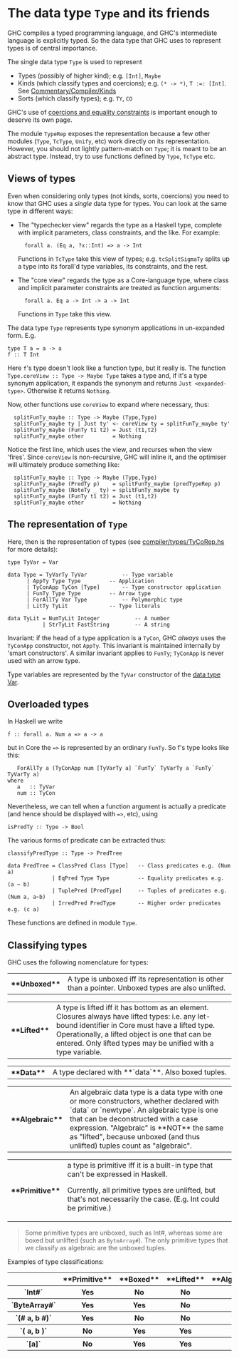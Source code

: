 


# The data type `Type` and its friends



GHC compiles a typed programming language, and GHC's intermediate language is explicitly typed.  So the data type that GHC uses to represent types is of central importance.



The single data type `Type` is used to represent


- Types (possibly of higher kind); e.g. `[Int]`, `Maybe`
- Kinds (which classify types and coercions); e.g. `(* -> *)`, `T :=: [Int]`.  See [Commentary/Compiler/Kinds](commentary/compiler/kinds)
- Sorts (which classify types); e.g. `TY`, `CO`


GHC's use of [coercions and equality constraints](commentary/compiler/fc) is important enough to deserve its own page.



The module `TypeRep` exposes the representation because a few other modules (`Type`, `TcType`, `Unify`, etc) work directly on its representation.  However, you should not lightly pattern-match on `Type`; it is meant to be an abstract type.  Instead, try to use functions defined by `Type`, `TcType` etc.


## Views of types



Even when considering only types (not kinds, sorts, coercions) you need to know that GHC uses a *single* data type for types. You can look at the same type in different ways:


- The "typechecker view" regards the type as a Haskell type, complete with implicit parameters, class constraints, and the like.  For example:

  ```wiki
    forall a. (Eq a, ?x::Int) => a -> Int
  ```

  Functions in `TcType` take this view of types; e.g. `tcSplitSigmaTy` splits up a type into its forall'd type variables, its constraints, and the rest.

- The "core view" regards the type as a Core-language type, where class and implicit parameter constraints are treated as function arguments:

  ```wiki
    forall a. Eq a -> Int -> a -> Int
  ```

  Functions in `Type` take this view.


The data type `Type` represents type synonym applications in un-expanded form.  E.g.


```wiki
type T a = a -> a
f :: T Int
```


Here `f`'s type doesn't look like a function type, but it really is.  The function `Type.coreView :: Type -> Maybe Type` takes a type and, if it's a type synonym application, it expands the synonym and returns `Just <expanded-type>`.  Otherwise it returns `Nothing`.



Now, other functions use `coreView` to expand where necessary, thus:


```wiki
  splitFunTy_maybe :: Type -> Maybe (Type,Type)
  splitFunTy_maybe ty | Just ty' <- coreView ty = splitFunTy_maybe ty'
  splitFunTy_maybe (FunTy t1 t2) = Just (t1,t2)
  splitFunTy_maybe other         = Nothing
```


Notice the first line, which uses the view, and recurses when the view 'fires'.  Since `coreView` is non-recursive, GHC will inline it, and the optimiser will ultimately produce something like:


```wiki
  splitFunTy_maybe :: Type -> Maybe (Type,Type)
  splitFunTy_maybe (PredTy p)    = splitFunTy_maybe (predTypeRep p)
  splitFunTy_maybe (NoteTy _ ty) = splitFunTy_maybe ty
  splitFunTy_maybe (FunTy t1 t2) = Just (t1,t2)
  splitFunTy_maybe other         = Nothing
```

## The representation of `Type`



Here, then is the representation of types (see [compiler/types/TyCoRep.hs](/trac/ghc/browser/ghc/compiler/types/TyCoRep.hs) for more details):


```wiki
type TyVar = Var

data Type = TyVarTy TyVar			-- Type variable
  	  | AppTy Type Type			-- Application
  	  | TyConApp TyCon [Type]		-- Type constructor application
  	  | FunTy Type Type			-- Arrow type
  	  | ForAllTy Var Type			-- Polymorphic type
  	  | LitTy TyLit 			-- Type literals

data TyLit = NumTyLit Integer			-- A number
           | StrTyLit FastString		-- A string
```


Invariant: if the head of a type application is a `TyCon`, GHC *always* uses the `TyConApp` constructor, not `AppTy`.
This invariant is maintained internally by 'smart constructors'.
A similar invariant applies to `FunTy`; `TyConApp` is never used with an arrow type.



Type variables are represented by the `TyVar` constructor of the [data type Var](commentary/compiler/entity-types).  


## Overloaded types



In Haskell we write 


```wiki
f :: forall a. Num a => a -> a
```


but in Core the `=>` is represented by an ordinary `FunTy`. So f's type looks like this:


```wiki
   ForAllTy a (TyConApp num [TyVarTy a] `FunTy` TyVarTy a `FunTy` TyVarTy a)
where
   a   :: TyVar
   num :: TyCon
```


Nevertheless, we can tell when a function argument is actually a predicate (and hence should be displayed with `=>`, etc), using 


```wiki
isPredTy :: Type -> Bool
```


The various forms of predicate can be extracted thus:


```wiki
classifyPredType :: Type -> PredTree

data PredTree = ClassPred Class [Type]   -- Class predicates e.g. (Num a)
              | EqPred Type Type         -- Equality predicates e.g. (a ~ b)
              | TuplePred [PredType]     -- Tuples of predicates e.g. (Num a, a~b)
              | IrredPred PredType       -- Higher order predicates e.g. (c a)
```


These functions are defined in module `Type`.
 


## Classifying types



GHC uses the following nomenclature for types:


<table><tr><th>**Unboxed**</th>
<td>A type is unboxed iff its representation is other than a pointer. Unboxed types are also unlifted.
</td></tr></table>


<table><tr><th>**Lifted**</th>
<td>A type is lifted iff it has bottom as an element. Closures always have lifted types:  i.e. any let-bound identifier in Core must have a lifted type.  Operationally, a lifted object is one that can be entered. Only lifted types may be unified with a type variable.
</td></tr></table>


<table><tr><th>**Data**</th>
<td>A type declared with **`data`**.  Also boxed tuples.
</td></tr></table>


<table><tr><th>**Algebraic**</th>
<td>An algebraic data type is a data type with one or more constructors, whether declared with `data` or `newtype`.   An algebraic type is one that can be deconstructed        with a case expression.  "Algebraic" is **NOT** the same as "lifted",  because unboxed (and thus unlifted) tuples count as "algebraic".
</td></tr></table>


<table><tr><th>**Primitive**</th>
<td>a type is primitive iff it is a built-in type that can't be expressed        in Haskell.
  
Currently, all primitive types are unlifted, but that's not necessarily the case.  (E.g. Int could be primitive.)
</td></tr></table>


>
>
> Some primitive types are unboxed, such as Int\#, whereas some are boxed but unlifted (such as `ByteArray#`).  The only primitive types that we classify as algebraic are the unboxed tuples.
>
>


Examples of type classifications:


<table><tr><th>          </th>
<th> **Primitive** </th>
<th>        **Boxed**        </th>
<th> **Lifted** </th>
<th> **Algebraic**  
</th></tr>
<tr><th> `Int#`        </th>
<th> Yes             </th>
<th> No        </th>
<th> No          </th>
<th> No                
</th></tr>
<tr><th> `ByteArray#`        </th>
<th> Yes             </th>
<th> Yes        </th>
<th> No          </th>
<th> No                
</th></tr>
<tr><th> `(# a, b #)`        </th>
<th> Yes             </th>
<th> No        </th>
<th> No          </th>
<th> Yes        
</th></tr>
<tr><th> `(  a, b  )`        </th>
<th> No             </th>
<th> Yes        </th>
<th> Yes          </th>
<th> Yes        
</th></tr>
<tr><th> `[a]`        </th>
<th> No             </th>
<th> Yes        </th>
<th> Yes          </th>
<th> Yes        
</th></tr></table>


